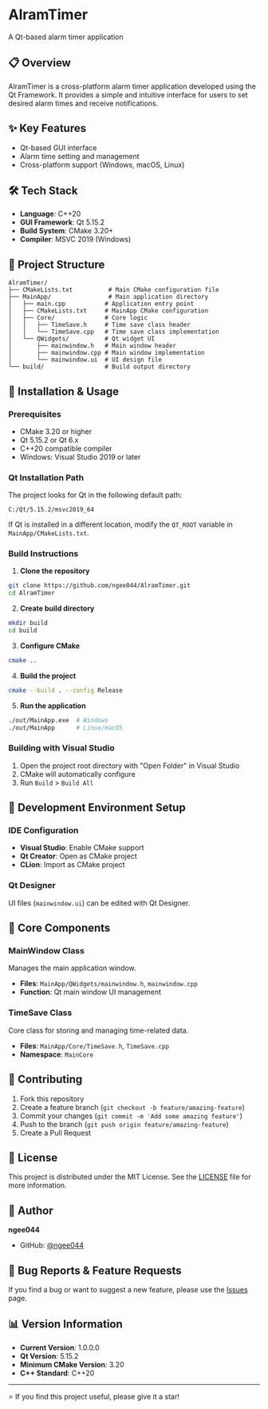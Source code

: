 # AlramTimer

A Qt-based alarm timer application

## 📋 Overview

AlramTimer is a cross-platform alarm timer application developed using the Qt Framework. It provides a simple and intuitive interface for users to set desired alarm times and receive notifications.

## ✨ Key Features

- Qt-based GUI interface
- Alarm time setting and management
- Cross-platform support (Windows, macOS, Linux)

## 🛠️ Tech Stack

- **Language**: C++20
- **GUI Framework**: Qt 5.15.2
- **Build System**: CMake 3.20+
- **Compiler**: MSVC 2019 (Windows)

## 📁 Project Structure

```
AlramTimer/
├── CMakeLists.txt          # Main CMake configuration file
├── MainApp/                # Main application directory
│   ├── main.cpp           # Application entry point
│   ├── CMakeLists.txt     # MainApp CMake configuration
│   ├── Core/              # Core logic
│   │   ├── TimeSave.h     # Time save class header
│   │   └── TimeSave.cpp   # Time save class implementation
│   └── QWidgets/          # Qt widget UI
│       ├── mainwindow.h   # Main window header
│       ├── mainwindow.cpp # Main window implementation
│       └── mainwindow.ui  # UI design file
└── build/                 # Build output directory
```

## 🚀 Installation & Usage

### Prerequisites

- CMake 3.20 or higher
- Qt 5.15.2 or Qt 6.x
- C++20 compatible compiler
- Windows: Visual Studio 2019 or later

### Qt Installation Path

The project looks for Qt in the following default path:
```
C:/Qt/5.15.2/msvc2019_64
```

If Qt is installed in a different location, modify the `QT_ROOT` variable in `MainApp/CMakeLists.txt`.

### Build Instructions

1. **Clone the repository**
```bash
git clone https://github.com/ngee044/AlramTimer.git
cd AlramTimer
```

2. **Create build directory**
```bash
mkdir build
cd build
```

3. **Configure CMake**
```bash
cmake ..
```

4. **Build the project**
```bash
cmake --build . --config Release
```

5. **Run the application**
```bash
./out/MainApp.exe  # Windows
./out/MainApp      # Linux/macOS
```

### Building with Visual Studio

1. Open the project root directory with "Open Folder" in Visual Studio
2. CMake will automatically configure
3. Run `Build` > `Build All`

## 🔧 Development Environment Setup

### IDE Configuration

- **Visual Studio**: Enable CMake support
- **Qt Creator**: Open as CMake project
- **CLion**: Import as CMake project

### Qt Designer

UI files (`mainwindow.ui`) can be edited with Qt Designer.

## 📂 Core Components

### MainWindow Class
Manages the main application window.
- **Files**: `MainApp/QWidgets/mainwindow.h`, `mainwindow.cpp`
- **Function**: Qt main window UI management

### TimeSave Class
Core class for storing and managing time-related data.
- **Files**: `MainApp/Core/TimeSave.h`, `TimeSave.cpp`
- **Namespace**: `MainCore`

## 🤝 Contributing

1. Fork this repository
2. Create a feature branch (`git checkout -b feature/amazing-feature`)
3. Commit your changes (`git commit -m 'Add some amazing feature'`)
4. Push to the branch (`git push origin feature/amazing-feature`)
5. Create a Pull Request

## 📝 License

This project is distributed under the MIT License. See the [LICENSE](LICENSE) file for more information.

## 👤 Author

**ngee044**

- GitHub: [@ngee044](https://github.com/ngee044)

## 🐛 Bug Reports & Feature Requests

If you find a bug or want to suggest a new feature, please use the [Issues](https://github.com/ngee044/AlramTimer/issues) page.

## 📊 Version Information

- **Current Version**: 1.0.0.0
- **Qt Version**: 5.15.2
- **Minimum CMake Version**: 3.20
- **C++ Standard**: C++20

---

⭐ If you find this project useful, please give it a star!
